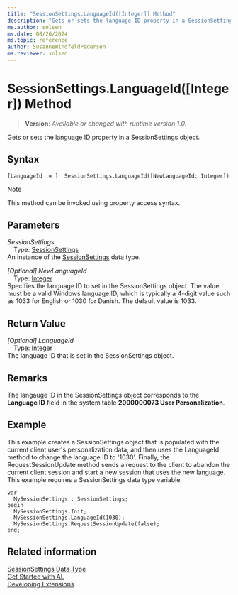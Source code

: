 ```yaml
---
title: "SessionSettings.LanguageId([Integer]) Method"
description: "Gets or sets the language ID property in a SessionSettings object."
ms.author: solsen
ms.date: 08/26/2024
ms.topic: reference
author: SusanneWindfeldPedersen
ms.reviewer: solsen
---
```

[//]: # (START>DO_NOT_EDIT)
[//]: # (IMPORTANT:Do not edit any of the content between here and the END>DO_NOT_EDIT.)
[//]: # (Any modifications should be made in the .xml files in the ModernDev repo.)
# SessionSettings.LanguageId([Integer]) Method
> **Version**: _Available or changed with runtime version 1.0._

Gets or sets the language ID property in a SessionSettings object.


## Syntax
```AL
[LanguageId := ]  SessionSettings.LanguageId([NewLanguageId: Integer])
```
> [!NOTE]
> This method can be invoked using property access syntax.
## Parameters
*SessionSettings*  
&emsp;Type: [SessionSettings](sessionsettings-data-type.md)  
An instance of the [SessionSettings](sessionsettings-data-type.md) data type.  

*[Optional] NewLanguageId*  
&emsp;Type: [Integer](../integer/integer-data-type.md)  
Specifies the language ID to set in the SessionSettings object. The value must be a valid Windows language ID, which is typically a 4-digit value such as 1033 for English or 1030 for Danish. The default value is 1033.  


## Return Value
*[Optional] LanguageId*  
&emsp;Type: [Integer](../integer/integer-data-type.md)  
The language ID that is set in the SessionSettings object.


[//]: # (IMPORTANT: END>DO_NOT_EDIT)

## Remarks  
The langauge ID in the SessionSettings object corresponds to the **Language ID** field in the system table **2000000073 User Personalization**.

## Example
This example creates a SessionSettings object that is populated with the current client user's personalization data, and then uses the LanguageId method to change the language ID to '1030'. Finally, the RequestSessionUpdate method sends a request to the client to abandon the current client session and start a new session that uses the new language. This example requires a SessionSettings data type variable.

```al
var
  MySessionSettings : SessionSettings;
begin
  MySessionSettings.Init;
  MySessionSettings.LanguageId(1030);
  MySessionSettings.RequestSessionUpdate(false);
end;  
```  


## Related information
[SessionSettings Data Type](sessionsettings-data-type.md)  
[Get Started with AL](../../devenv-get-started.md)  
[Developing Extensions](../../devenv-dev-overview.md)